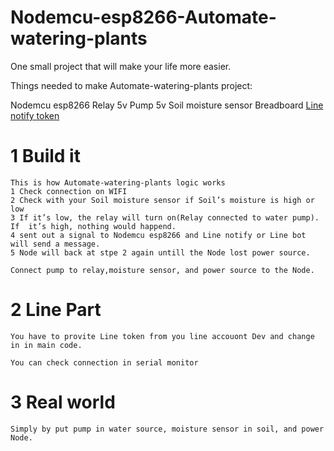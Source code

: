# Nodemcu-esp8266-Automate-watering-plants
One small project that will make your life more easier.

Things needed to make Automate-watering-plants project:

Nodemcu esp8266
Relay 5v
Pump 5v
Soil moisture sensor
Breadboard
[Line notify token](https://notify-bot.line.me/th/)


# 1 Build it
    This is how Automate-watering-plants logic works
    1 Check connection on WIFI 
    2 Check with your Soil moisture sensor if Soil’s moisture is high or low
    3 If it’s low, the relay will turn on(Relay connected to water pump).
    If  it’s high, nothing would happend.
    4 sent out a signal to Nodemcu esp8266 and Line notify or Line bot will send a message.
    5 Node will back at stpe 2 again untill the Node lost power source.

    Connect pump to relay,moisture sensor, and power source to the Node.

# 2 Line Part
    You have to provite Line token from you line accouont Dev and change in in main code.

    You can check connection in serial monitor

# 3 Real world 
    Simply by put pump in water source, moisture sensor in soil, and power Node.
